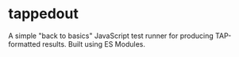 # tappedout
A simple "back to basics" JavaScript test runner for producing TAP-formatted results. Built using ES Modules.
